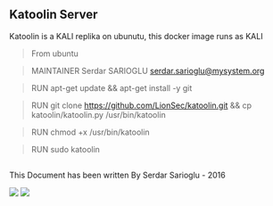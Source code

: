 ## Katoolin Server

Katoolin is a KALI replika on ubunutu, this docker image runs as KALI

>From ubuntu

>MAINTAINER Serdar SARIOGLU <serdar.sarioglu@mysystem.org>

>RUN apt-get update && apt-get install -y git 

>RUN git clone https://github.com/LionSec/katoolin.git && cp katoolin/katoolin.py /usr/bin/katoolin

>RUN chmod +x /usr/bin/katoolin

>RUN sudo katoolin


## 

This Document has been written By Serdar Sarioglu - 2016

<a href="https://mysystem.org" title="Mysystem.org"><img src="https://img.shields.io/website-up-down-green-red/http/shields.io.svg?label=Visit%20mysystem.org"></a>
<a href="https://www.paypal.me/ssarioglu" title="Support project"><img src="https://img.shields.io/badge/Donate%20me-paypal-brightgreen.svg"></a>

